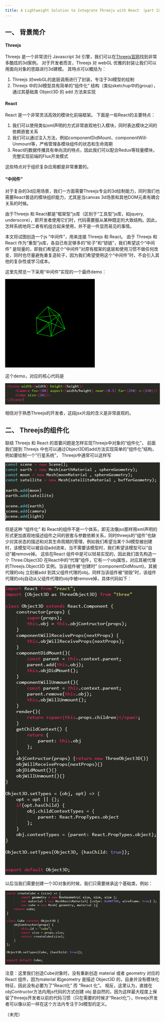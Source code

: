 ```yaml
---
title: A Lightweight Solution to Integrate Threejs with React （part 1）
---
```


## 一、 背景简介

#### Threejs

Threejs 是一个非常流行 Javascript 3d 引擎，我们可以在[Threejs官网](https://threejs.org/)找到非常多酷炫的3d案例。 对于开发者而言，Threejs 对 webGL 优雅的封装让我们可以用面向对象的思路进行3d建模。 其特点可以概括为：

1. Threejs 对webGL的底层调用进行了封装，专注于3d模型的绘制
2. Threejs 中的3d模型具有简单的“组件化” 结构（类似sketchup中的group），通过其基础类 Object3D 的 add 方法来实现 


#### React

React 是一个非常灵活高效的模块化前端框架。 下面是一些React的主要特点：

1. 我们可以使用类似xml声明的方式非常直观地引入模块，同时表达模块之间的依赖嵌套关系
2. 我们可以通过注入方法，例如component­Did­Mount、component­Will­Unmount等，严格管理各模块组件的状态和生命周期
3. React的数据传播具有单向流的特点，因此我们可以配合Redux等轻量模块，完整实现前端的Flux开发模式

这些特点对于组织复杂应用都是非常重要的。


#### “中间件”

对于复杂的3d应用场景，我们一方面需要Threejs专业的3d绘制能力，同时我们也需要React普适的模块组织能力，尤其是当canvas 3d场景和其他DOM元素有耦合关系的时候。

由于Threejs 和 React都是“框架型”js库（区别于“工具型”js库，如jquery, underscore），即开发者使用它们时，代码需要服从某种既定的大致结构。因此，怎样系统地将二者有机组合起来使用，并不是一件显而易见的事情。 

本文将试图创造一个js “中间件”，用来连接 Threejs 和 React。 由于 Threejs 和 React 作为“重型”js库，各自已有足够多的“轮子”和“锁链”，我们希望这个“中间件” 是轻量的，即我们希望这个“中间件”对原有框架的底层和使用习惯不做任何改变，同时也尽量避免重复造轮子，因为我们希望使用这个“中间件”时，不会引入其他的复杂性或学习成本。

这里先预览一下采用“中间件”实现的一个最终demo：

![preview](img/preview.gif)

这个demo，对应的核心代码是

![code](img/code.png)

相信对于熟悉Threejs的开发者，这段jsx片段的含义是非常直观的。

## 二、 Threejs的组件化

联结 Threejs 和 React 的首要问题是怎样实现Threejs中对象的“组件化”， 前面我们提到 Threejs 中也可以通过Object3D的add方法实现简单的“组件化”结构，例如要绘制一个“行星系统”， Threejs中通常可以这样写

![code](img/code1.png)

但是这种 “组件化” 和 React的组件不是一个体系，即无法像jsx那样用xml声明的形式更加直观地描述组件之间的嵌套与参数依赖关系，同时threejs的“组件”也缺少对其状态的描述和对其生命周期的管理，例如我们希望当某个3d模型被创建时，该模型可以被自动add进来，当不需要该模型时，我们希望该模型可以“自动”被remove掉。 这些在React 组件中是可以轻易实现的，因此我们首先构造一个 Three.Object3D 在React中的“代理”组件，它有一个obj属性，对应其被代理的Threejs.Object3D 实例。当该组件被“创建时” (component­Did­Mount)，其被代理的obj 立刻被add 到其父组件代理的obj，同样当该组件被“销毁”时，该组件代理的obj自动从父组件代理的obj中被remove掉，具体代码如下：

![code](img/code2.png)


以后当我们需要创建一个3D对象的时候，我们只需要继承这个基础类，例如：


![code](img/code3.png)

注意：这里我们创造Cube对象时，没有重新创造 material 或者 geometry 对应的React 组件，因为material 和geometry 是描述 Object3D 的，自身并没有模块化特征，因此没有必要为了“React化” 而 “React 化”。 相反，这里认为，直接在 objContructor方法内用js代码的方式创建 obj 是自然的，因为这样最大程度上保留了threejs开发者以前的代码习惯（只在需要的时候才“React化”），threejs开发者可以像以前一样在这个方法内专注于3d模型的定义。

（未完）













